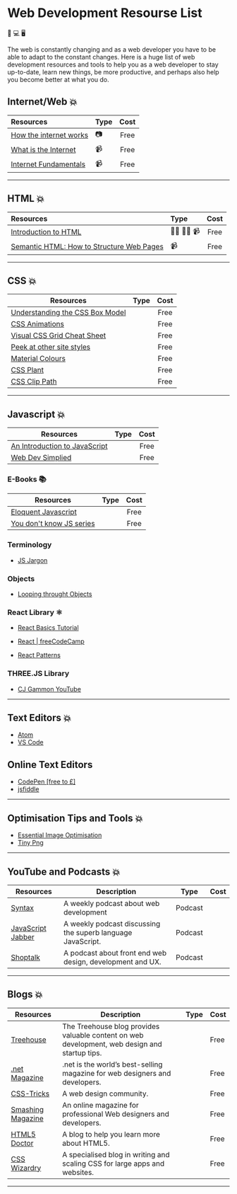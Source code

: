 # Web Development Resourse List

📱 💻 🖥️

The web is constantly changing and as a web developer you have to be able to adapt to the constant changes. Here is a huge list of web development resources and tools to help you as a web developer to stay up-to-date, learn new things, be more productive, and perhaps also help you become better at what you do.

## Internet/Web 💥

| Resources                                                                                                            | Type | Cost |
| :------------------------------------------------------------------------------------------------------------------- |:-----|:----:|
| [How the internet works](https://www.helloitsliam.com/2014/12/20/how-the-internet-works-infographic/)                | 📷   | Free |
| [What is the Internet](https://www.youtube.com/watch?v=Dxcc6ycZ73M)                                                  | 📹   | Free |
| [Internet Fundamentals](http://internetfundamentals.com/)                                                            | 📹   | Free |

*************************************************************************

## HTML 💥

| Resources                                                                                                                     | Type      | Cost  |
| :---------------------------------------------------------------------------------------------------------------------------- |:----------|:-----:|
| [Introduction to HTML](https://scrimba.com/g/ghtml)                                                                           | 👨‍💻 👩‍💻 📹 | Free |
| [Semantic HTML: How to Structure Web Pages](https://webdesign.tutsplus.com/courses/semantic-html-how-to-structure-web-pages)  | 📹       | Free  |

*************************************************************************

## CSS 💥

| Resources                                                                                                 | Type | Cost |
| --------------------------------------------------------------------------------------------------------- |------|:----:|
| [Understanding the CSS Box Model](https://webdesign.tutsplus.com/courses/understanding-the-css-box-model) |      | Free |
| [CSS Animations](http://animista.net/)                                                                    |      | Free |
| [Visual CSS Grid Cheat Sheet](http://grid.malven.co/)                                                     |      | Free |
| [Peek at other site styles](http://stylifyme.com/)                                                        |      | Free |
| [Material Colours](https://www.materialui.co/colors)                                                      |      | Free |
| [CSS Plant](http://stylifyme.com/)                                                                        |      | Free |
| [CSS Clip Path](https://bennettfeely.com/clippy/)                                                         |      | Free |

*************************************************************************

## Javascript 💥

| Resources                                                                            | Type | Cost |
| ------------------------------------------------------------------------------------ |------|:----:|
| [An Introduction to JavaScript](JavaScript-Basics/1.1-Introduction-to-JavaScript.md) |      | Free |
| [Web Dev Simplied](https://www.youtube.com/channel/UCFbNIlppjAuEX4znoulh0Cw)         |      | Free |

### E-Books 📚

| Resources                                                              | Type | Cost |
| ---------------------------------------------------------------------- |------|:----:|
| [Eloquent Javascript](http://eloquentjavascript.net/)                  |      | Free |
| [You don't know JS series](https://github.com/getify/You-Dont-Know-JS) |      | Free |

### Terminology

* [JS Jargon](http://jargon.js.org/)

### Objects

* [Looping throught Objects](https://zellwk.com/blog/looping-through-js-objects/)

### React Library ⚛️

* [React Basics Tutorial](https://scrimba.com/g/glearnreact)
* [React | freeCodeCamp](https://learn.freecodecamp.org/front-end-libraries/react)

* [React Patterns](https://reactpatterns.com/)

### THREE.JS Library

* [CJ Gammon YouTube](https://www.youtube.com/channel/UCFbkyvvsEQn7AmQO6_G5J-A)

*************************************************************************

## Text Editors 💥

* [Atom](https://atom.io/)
* [VS Code](https://code.visualstudio.com/)

## Online Text Editors

* [CodePen [free to £]](https://codepen.io/)
* [jsfiddle](https://jsfiddle.net/)

*************************************************************************

## Optimisation Tips and Tools 💥

* [Essential Image Optimisation](https://images.guide/)
* [Tiny Png](https://tinypng.com/)

*************************************************************************

## YouTube and Podcasts 💥

| Resources                                         | Description                                                 | Type    | Cost |
|---------------------------------------------------|-------------------------------------------------------------|---------|------|
|[Syntax](https://syntax.fm/)                       | A weekly podcast about web development                      | Podcast |      |
|[JavaScript Jabber](https://devchat.tv/js-jabber/) | A weekly podcast discussing the superb language JavaScript. | Podcast |      |
|[Shoptalk](https://shoptalkshow.com)               | A podcast about front end web design, development and UX.   | Podcast |      |

*************************************************************************

## Blogs 💥

| Resources                                 | Description                                                                                  | Type | Cost |
|-------------------------------------------|----------------------------------------------------------------------------------------------|------|------|
|[Treehouse](https://blog.teamtreehouse.com)| The Treehouse blog provides valuable content on web development, web design and startup tips.|      | Free |
|[.net Magazine](https://www.creativebloq.com/net-magazine)| .net is the world’s best-selling magazine for web designers and developers.   |      | Free |
|[CSS-Tricks](https://css-tricks.com)| A web design community.                                                                             |      | Free |
|[Smashing Magazine](https://www.smashingmagazine.com/)| An online magazine for professional Web designers and developers.                 |      | Free |
|[HTML5 Doctor](http://html5doctor.com/)| A blog to help you learn more about HTML5.                                                       |      | Free |
|[CSS Wizardry](https://csswizardry.com)| A specialised blog in writing and scaling CSS for large apps and websites.                       |      | Free |

*************************************************************************